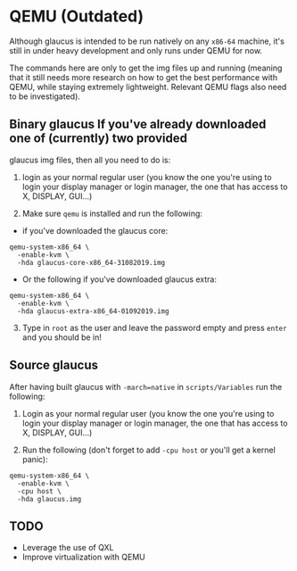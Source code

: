 # QEMU (Outdated)
Although glaucus is intended to be run natively on any `x86-64` machine, it's
still in under heavy development and only runs under QEMU for now.

The commands here are only to get the img files up and running (meaning that it
still needs more research on how to get the best performance with QEMU, while
staying extremely lightweight. Relevant QEMU flags also need to be
investigated).

## Binary glaucus If you've already downloaded one of (currently) two provided
glaucus img files, then all you need to do is:

1. login as your normal regular user (you know the one you're using to login
   your display manager or login manager, the one that has access to X, DISPLAY,
   GUI...)

2. Make sure `qemu` is installed and run the following:
  * if you've downloaded the glaucus core:

```shell
qemu-system-x86_64 \
  -enable-kvm \
  -hda glaucus-core-x86_64-31082019.img
```

  * Or the following if you've downloaded glaucus extra:

```shell
qemu-system-x86_64 \
  -enable-kvm \
  -hda glaucus-extra-x86_64-01092019.img
```

3. Type in `root` as the user and leave the password empty and press `enter` and
you should be in!

## Source glaucus
After having built glaucus with `-march=native` in `scripts/Variables` run the
following:

1. Login as your normal regular user (you know the one you're using to login
your display manager or login manager, the one that has access to X, DISPLAY,
GUI...)

2. Run the following (don't forget to add `-cpu host` or you'll get a kernel
panic):
```shell
qemu-system-x86_64 \
  -enable-kvm \
  -cpu host \
  -hda glaucus.img
```

## TODO
* Leverage the use of QXL
* Improve virtualization with QEMU
